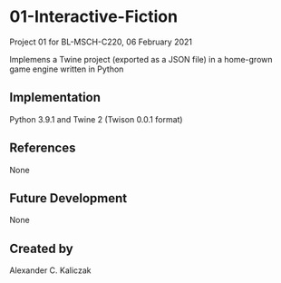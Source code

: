 # 01-Interactive-Fiction
Project 01 for BL-MSCH-C220, 06 February 2021

Implemens a Twine project (exported as a JSON file) in a home-grown game engine written in Python

## Implementation
Python 3.9.1 and Twine 2 (Twison 0.0.1 format)

## References
None

## Future Development 
None

## Created by
Alexander C. Kaliczak 

